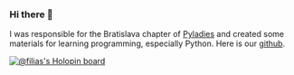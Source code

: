 ### Hi there 👋

I was responsible for the Bratislava chapter of [Pyladies](https://pyladies.com/) and created some materials for learning programming, especially Python.
Here is our [github](https://github.com/pyladies-bratislava).

[![@filias's Holopin board](https://holopin.me/filias)](https://holopin.io/@filias)

